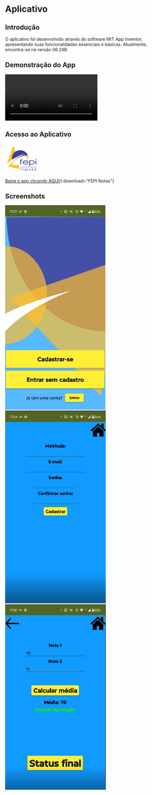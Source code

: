 # Aplicativo

## Introdução

O aplicativo foi desenvolvido através do software MIT App Inventor, apresentando suas funcionalidades essenciais e básicas. Atualmente, encontra-se na versão 06.24B.

## Demonstração do App

![type:video](./vids/demo_app.mp4)

## Acesso ao Aplicativo

![Screenshot](assets/fepilogoph.png)

[Baixe o app clicando AQUI!](./apk/app_notasv06.24B.apk){:download="FEPI Notas"}

## Screenshots

![Screenshot](img/app/menu_app.PNG)
![Screenshot](img/app/login_app.PNG)
![Screenshot](img/app/calc_app.PNG)